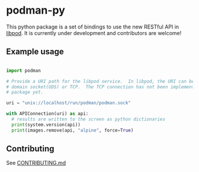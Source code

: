 # podman-py
This python package is a set of bindings to use the new RESTful API in [libpod](https://github.com/containers/libpod).  It is currently under development and contributors are welcome!

## Example usage
```python

import podman

# Provide a URI path for the libpod service.  In libpod, the URI can be a unix
# domain socket(UDS) or TCP.  The TCP connection has not been implemented in this
# package yet.

uri = "unix://localhost/run/podman/podman.sock"

with APIConnection(uri) as api:
  # results are written to the screen as python dictionaries
  print(system.version(api))
  print(images.remove(api, "alpine", force=True)
```

## Contributing
See [CONTRIBUTING.md](https://github.com/containers/podman-py/blob/master/CONTRIBUTING.md)
